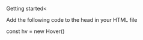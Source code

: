 Getting started<
  
 Add the following code to the head in your HTML file

  
<link rel="stylesheet" type="text/css" href="HoverJS.css">
<script defer type="text/javascript" src='js/HoverJS.js'></script>
  

  
 const hv = new Hover()
  

